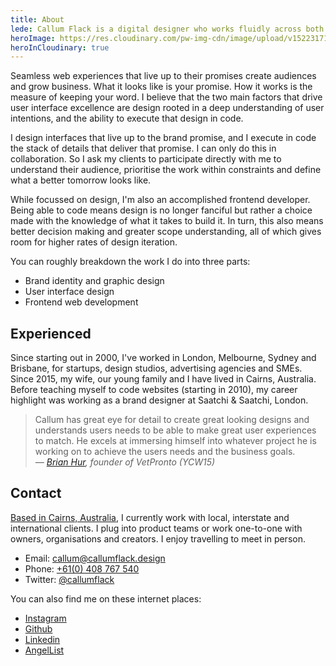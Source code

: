 ```yaml
---
title: About
lede: Callum Flack is a digital designer who works fluidly across both brand and product to make pragmatic, poetic websites and apps.
heroImage: https://res.cloudinary.com/pw-img-cdn/image/upload/v1522317177/okok/callum-beach-bw.jpg
heroInCloudinary: true
---
```


<!-- @[MarkdownImage](post src="https://res.cloudinary.com/pw-img-cdn/image/upload/v1522317177/okok/callum-beach-bw.jpg") -->

<!-- @[MarkdownImage](post local src="/images/cf-2.jpg") -->

<!-- Hi, Callum Flack. I'm a digital designer who works fluidly across both brand and product to make pragmatic, poetic websites and apps. -->

<!-- I'm a graphic designer by trade. I've been immersed in interface design and user experience design since 2006, when I couldn't figure out how to update my MySpace profile.  -->

<!-- <p class="Lede">Hi! I'm Callum. I provide web design and technology services for business owners and creative leaders who are driven to establish trust and inspire change.</p> -->

<!-- LFunctional simplicity is the result of hard, iterative design work. but they are never simply about making things it look nice. -->

Seamless web experiences that live up to their promises create audiences and grow business. What it looks like is your promise. How it works is the measure of keeping your word. I believe that the two main factors that drive user interface excellence are design rooted in a deep understanding of user intentions, and the ability to execute that design in code.

I design interfaces that live up to the brand promise, and I execute in code the stack of details that deliver that promise. I can only do this in collaboration. So I ask my clients to participate directly with me to understand their audience, prioritise the work within constraints and define what a better tomorrow looks like.

<!-- successful digital products and services are made of. -->

While focussed on design, I'm also an accomplished frontend developer. Being able to code means design is no longer fanciful but rather a choice made with the knowledge of what it takes to build it. In turn, this also means better decision making and greater scope understanding, all of which gives room for higher rates of design iteration.

<!-- In my spare time, I collect vinyl records of every kind. Finding the uncommon on forgotten records is a constant lesson in noticing details. I also write a <a target="_blank" href="https://callumflack.blog">blog</a> about these kinds of "things inbetween". -->

You can roughly breakdown the work I do into three parts:

- Brand identity and graphic design
- User interface design
  <!-- - Digital editorial design -->
- Frontend web development

## Experienced

Since starting out in 2000, I've worked in London, Melbourne, Sydney and Brisbane, for startups, design studios, advertising agencies and SMEs. Since 2015, my wife, our young family and I have lived in Cairns, Australia. Before teaching myself to code websites (starting in 2010), my career highlight was working as a brand designer at Saatchi & Saatchi, London.

> Callum has great eye for detail to create great looking designs and understands users needs to be able to make great user experiences to match. He excels at immersing himself into whatever project he is working on to achieve the users needs and the business goals. _— <a class="icon-targetblan" target="_blank" href="https://www.linkedin.com/in/brianhur/">Brian Hur</a>, founder of VetPronto (YCW15)_

<!-- > Development isn't simple. It’s easy working with Callum because he understands this. We work well together to understand problems, define options, improve systems and decide on the course of action." _— <a class="icon-targetblan" target="_blank" href="https://github.com/barryph">Barry Phillip Hall</a>, JavaScript engineer_ -->

<!-- https://github.com/barryph -->

<!-- ## Ways to engage my services

* Improve or redesign your existing digital branding and/or website systems.
* Create a new digital brand and/or website systems from scratch.
* Collaborate as a specialist digital design partner to build and enhance your brand,
  customer workflows or customer community over time. -->

## Contact

<a class="icon-targetblan" target="_blank" href="https://www.instagram.com/p/BXbsNdrAt-v">Based in Cairns, Australia</a>, I currently work with local, interstate and international clients. I plug into product teams or work one-to-one with owners, organisations and creators. I enjoy travelling to meet in person.

- Email: <a class="icon-targetBlank" target="_blank" href="mailto:callum@callumflack.design">callum@callumflack.design</a>
- Phone: [+61(0) 408 767 540](tel:610-408-767-540)
- Twitter: <a class="icon-targetBlank" target="_blank" href="https://twitter.com/callumflack">@callumflack</a>

<!-- Schedule: <a class="icon-targetBlank" target="_blank" href="https://calendly.com/callumflack">callumflack</a> -->

You can also find me on these internet places:

- <a class="icon-targetBlank" target="_blank" href="https://www.instagram.com/callumflack/">Instagram</a>
- <a class="icon-targetBlank" target="_blank" href="https://github.com/callumflack">Github</a>
- <a class="icon-targetBlank" target="_blank" href="https://linkedin.com/in/callumflack">Linkedin</a>
- <a class="icon-targetBlank" target="_blank" href="https://angel.co/callum-flack">AngelList</a>

